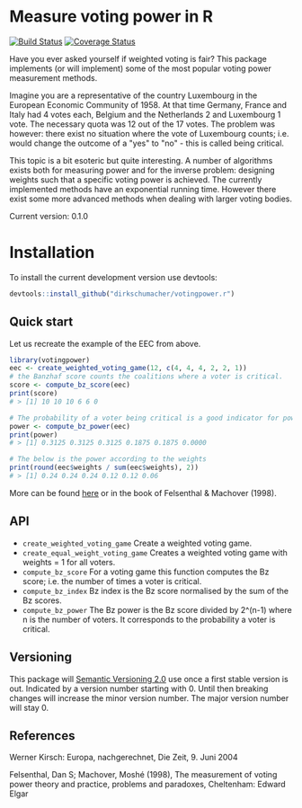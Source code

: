 # Measure voting power in R
[![Build Status](https://travis-ci.org/dirkschumacher/votingpower.r.png?branch=master)](https://travis-ci.org/dirkschumacher/votingpower.r)
[![Coverage Status](https://coveralls.io/repos/dirkschumacher/votingpower.r/badge.svg?branch=master)](https://coveralls.io/r/dirkschumacher/votingpower.r?branch=master)

Have you ever asked yourself if weighted voting is fair? This package implements (or will implement) some of the most popular voting power measurement methods. 

Imagine you are a representative of the country Luxembourg in the European Economic Community of 1958. At that time Germany, France and Italy had 4 votes each, Belgium and the Netherlands 2 and Luxembourg 1 vote. The necessary quota was 12 out of the 17 votes. The problem was however: there exist no situation where the vote of Luxembourg counts; i.e. would change the outcome of a "yes" to "no" - this is called being critical.

This topic is a bit esoteric but quite interesting. A number of algorithms exists both for measuring power and for the inverse problem: designing weights such that a specific voting power is achieved. The currently implemented methods have an exponential running time. However there exist some more advanced methods when dealing with larger voting bodies.

Current version: 0.1.0

# Installation

To install the current development version use devtools:

```R 
devtools::install_github("dirkschumacher/votingpower.r")
```

## Quick start
Let us recreate the example of the EEC from above.

```R
library(votingpower)
eec <- create_weighted_voting_game(12, c(4, 4, 4, 2, 2, 1))
# the Banzhaf score counts the coalitions where a voter is critical.
score <- compute_bz_score(eec)
print(score) 
# > [1] 10 10 10 6 6 0

# The probability of a voter being critical is a good indicator for power
power <- compute_bz_power(eec)
print(power) 
# > [1] 0.3125 0.3125 0.3125 0.1875 0.1875 0.0000

# The below is the power according to the weights
print(round(eec$weights / sum(eec$weights), 2))
# > [1] 0.24 0.24 0.24 0.12 0.12 0.06
```
More can be found [here](https://en.wikipedia.org/wiki/Banzhaf_power_index) or in the book of Felsenthal & Machover (1998).

## API
* `create_weighted_voting_game` Create a weighted voting game.
* `create_equal_weight_voting_game` Creates a weighted voting game with weights = 1 for all voters.
* `compute_bz_score` For a voting game this function computes the Bz score; i.e. the number of times a voter is critical. 
* `compute_bz_index` Bz index is the Bz score normalised by the sum of the Bz scores.
* `compute_bz_power` The Bz power is the Bz score divided by 2^(n-1) where n is the number of voters. It corresponds to the probability a voter is critical.

## Versioning
This package will [Semantic Versioning 2.0](http://semver.org/) use once a first stable version is out. Indicated by a version number starting with 0. Until then breaking changes will increase the minor version number. The major version number will stay 0.

## References
Werner Kirsch: Europa, nachgerechnet, Die Zeit, 9. Juni 2004

Felsenthal, Dan S; Machover, Moshé (1998), The measurement of voting power theory and practice, problems and paradoxes, Cheltenham: Edward Elgar
 
